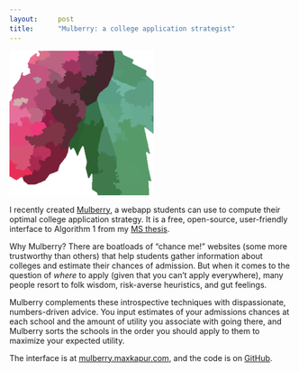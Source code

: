 ```yaml
---
layout:     post
title:      "Mulberry: a college application strategist"
---
```


![The Mulberry logo: a magenta berry and a green leaf](/assets/mulberrylogo.png)

I recently created [Mulberry](https://mulberry.maxkapur.com), a webapp students
can use to compute their optimal college application strategy. It is a free,
open-source, user-friendly interface to Algorithm 1 from my
[MS thesis](https://github.com/maxkapur/CollegeApplication).
<!--more-->

Why Mulberry? There are boatloads of “chance me!” websites (some more trustworthy
than others) that help students gather information
about colleges and estimate their chances of admission. But when it comes to the 
question of *where* to apply (given that you can’t apply everywhere),
many people resort to folk wisdom, risk-averse heuristics, and gut feelings.

Mulberry complements these introspective techniques with dispassionate,
numbers-driven advice. You input estimates of your admissions chances at
each school and the amount of utility you associate with going there,
and Mulberry sorts the schools in the order you should apply
to them to maximize your expected utility.

The interface is at [mulberry.maxkapur.com](https://mulberry.maxkapur.com), 
and the code is on [GitHub](https://github.com/maxkapur/mulberry).
